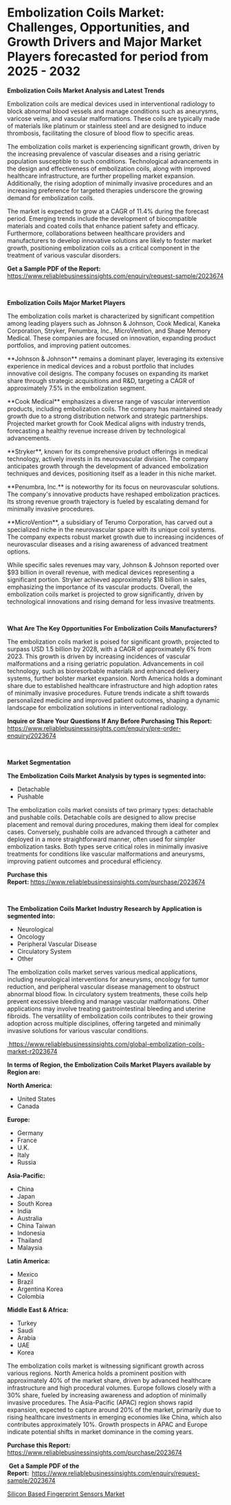 <p><h1>Embolization Coils Market: Challenges, Opportunities, and Growth Drivers and Major Market Players forecasted for period from 2025 - 2032</h1></p><p><strong>Embolization Coils Market Analysis and Latest Trends</strong></p>
<p><p>Embolization coils are medical devices used in interventional radiology to block abnormal blood vessels and manage conditions such as aneurysms, varicose veins, and vascular malformations. These coils are typically made of materials like platinum or stainless steel and are designed to induce thrombosis, facilitating the closure of blood flow to specific areas.</p><p>The embolization coils market is experiencing significant growth, driven by the increasing prevalence of vascular diseases and a rising geriatric population susceptible to such conditions. Technological advancements in the design and effectiveness of embolization coils, along with improved healthcare infrastructure, are further propelling market expansion. Additionally, the rising adoption of minimally invasive procedures and an increasing preference for targeted therapies underscore the growing demand for embolization coils.</p><p>The market is expected to grow at a CAGR of 11.4% during the forecast period. Emerging trends include the development of biocompatible materials and coated coils that enhance patient safety and efficacy. Furthermore, collaborations between healthcare providers and manufacturers to develop innovative solutions are likely to foster market growth, positioning embolization coils as a critical component in the treatment of various vascular disorders.</p></p>
<p><strong>Get a Sample PDF of the Report:&nbsp;</strong> <a href="https://www.reliablebusinessinsights.com/enquiry/request-sample/2023674?utm_campaign=3080&utm_medium=2&utm_source=Github&utm_content=ia&utm_term=29032025&utm_id=embolization-coils">https://www.reliablebusinessinsights.com/enquiry/request-sample/2023674</a></p>
<p>&nbsp;</p>
<p><strong>Embolization Coils Major Market Players</strong></p>
<p><p>The embolization coils market is characterized by significant competition among leading players such as Johnson & Johnson, Cook Medical, Kaneka Corporation, Stryker, Penumbra, Inc., MicroVention, and Shape Memory Medical. These companies are focused on innovation, expanding product portfolios, and improving patient outcomes.</p><p>**Johnson & Johnson** remains a dominant player, leveraging its extensive experience in medical devices and a robust portfolio that includes innovative coil designs. The company focuses on expanding its market share through strategic acquisitions and R&D, targeting a CAGR of approximately 7.5% in the embolization segment.</p><p>**Cook Medical** emphasizes a diverse range of vascular intervention products, including embolization coils. The company has maintained steady growth due to a strong distribution network and strategic partnerships. Projected market growth for Cook Medical aligns with industry trends, forecasting a healthy revenue increase driven by technological advancements.</p><p>**Stryker**, known for its comprehensive product offerings in medical technology, actively invests in its neurovascular division. The company anticipates growth through the development of advanced embolization techniques and devices, positioning itself as a leader in this niche market.</p><p>**Penumbra, Inc.** is noteworthy for its focus on neurovascular solutions. The company's innovative products have reshaped embolization practices. Its strong revenue growth trajectory is fueled by escalating demand for minimally invasive procedures.</p><p>**MicroVention**, a subsidiary of Terumo Corporation, has carved out a specialized niche in the neurovascular space with its unique coil systems. The company expects robust market growth due to increasing incidences of neurovascular diseases and a rising awareness of advanced treatment options.</p><p>While specific sales revenues may vary, Johnson & Johnson reported over $93 billion in overall revenue, with medical devices representing a significant portion. Stryker achieved approximately $18 billion in sales, emphasizing the importance of its vascular products. Overall, the embolization coils market is projected to grow significantly, driven by technological innovations and rising demand for less invasive treatments.</p></p>
<p>&nbsp;</p>
<p><strong>What Are The Key Opportunities For Embolization Coils Manufacturers?</strong></p>
<p><p>The embolization coils market is poised for significant growth, projected to surpass USD 1.5 billion by 2028, with a CAGR of approximately 6% from 2023. This growth is driven by increasing incidences of vascular malformations and a rising geriatric population. Advancements in coil technology, such as bioresorbable materials and enhanced delivery systems, further bolster market expansion. North America holds a dominant share due to established healthcare infrastructure and high adoption rates of minimally invasive procedures. Future trends indicate a shift towards personalized medicine and improved patient outcomes, shaping a dynamic landscape for embolization solutions in interventional radiology.</p></p>
<p><strong>Inquire or Share Your Questions If Any Before Purchasing This Report:</strong> <a href="https://www.reliablebusinessinsights.com/enquiry/pre-order-enquiry/2023674?utm_campaign=3080&utm_medium=2&utm_source=Github&utm_content=ia&utm_term=29032025&utm_id=embolization-coils">https://www.reliablebusinessinsights.com/enquiry/pre-order-enquiry/2023674</a></p>
<p>&nbsp;</p>
<p><strong>Market Segmentation</strong></p>
<p><strong>The Embolization Coils Market Analysis by types is segmented into:</strong></p>
<p><ul><li>Detachable</li><li>Pushable</li></ul></p>
<p><p>The embolization coils market consists of two primary types: detachable and pushable coils. Detachable coils are designed to allow precise placement and removal during procedures, making them ideal for complex cases. Conversely, pushable coils are advanced through a catheter and deployed in a more straightforward manner, often used for simpler embolization tasks. Both types serve critical roles in minimally invasive treatments for conditions like vascular malformations and aneurysms, improving patient outcomes and procedural efficiency.</p></p>
<p><strong>Purchase this Report:&nbsp;</strong><a href="https://www.reliablebusinessinsights.com/purchase/2023674?utm_campaign=3080&utm_medium=2&utm_source=Github&utm_content=ia&utm_term=29032025&utm_id=embolization-coils">https://www.reliablebusinessinsights.com/purchase/2023674</a></p>
<p>&nbsp;</p>
<p><strong>The Embolization Coils Market Industry Research by Application is segmented into:</strong></p>
<p><ul><li>Neurological</li><li>Oncology</li><li>Peripheral Vascular Disease</li><li>Circulatory System</li><li>Other</li></ul></p>
<p><p>The embolization coils market serves various medical applications, including neurological interventions for aneurysms, oncology for tumor reduction, and peripheral vascular disease management to obstruct abnormal blood flow. In circulatory system treatments, these coils help prevent excessive bleeding and manage vascular malformations. Other applications may involve treating gastrointestinal bleeding and uterine fibroids. The versatility of embolization coils contributes to their growing adoption across multiple disciplines, offering targeted and minimally invasive solutions for various vascular conditions.</p></p>
<p><a href="https://www.reliablebusinessinsights.com/global-embolization-coils-market-r2023674?utm_campaign=3080&utm_medium=2&utm_source=Github&utm_content=ia&utm_term=29032025&utm_id=embolization-coils">&nbsp;https://www.reliablebusinessinsights.com/global-embolization-coils-market-r2023674</a></p>
<p><strong>In terms of Region, the Embolization Coils Market Players available by Region are:</strong></p>
<p>
    <p> <strong> North America: </strong>
        <ul>
            <li>United States</li>
            <li>Canada</li>
        </ul>
        </p> 
    <p> <strong> Europe: </strong>
        <ul>
            <li>Germany</li>
            <li>France</li>
            <li>U.K.</li>
            <li>Italy</li>
            <li>Russia</li>
        </ul>
        </p> 
    <p> <strong> Asia-Pacific: </strong>
        <ul>
            <li>China</li>
            <li>Japan</li>
            <li>South Korea</li>
            <li>India</li>
            <li>Australia</li>
            <li>China Taiwan</li>
            <li>Indonesia</li>
            <li>Thailand</li>
            <li>Malaysia</li>
        </ul>
        </p> 
    <p> <strong> Latin America: </strong>
        <ul>
            <li>Mexico</li>
            <li>Brazil</li>
            <li>Argentina Korea</li>
            <li>Colombia</li>
        </ul>
        </p> 
    <p> <strong> Middle East & Africa: </strong>
        <ul>
            <li>Turkey</li>
            <li>Saudi</li>
            <li>Arabia</li>
            <li>UAE</li>
            <li>Korea</li>
        </ul>
    </p>
    </p>
<p><p>The embolization coils market is witnessing significant growth across various regions. North America holds a prominent position with approximately 40% of the market share, driven by advanced healthcare infrastructure and high procedural volumes. Europe follows closely with a 30% share, fueled by increasing awareness and adoption of minimally invasive procedures. The Asia-Pacific (APAC) region shows rapid expansion, expected to capture around 20% of the market, primarily due to rising healthcare investments in emerging economies like China, which also contributes approximately 10%. Growth prospects in APAC and Europe indicate potential shifts in market dominance in the coming years.</p></p>
<p><strong>Purchase this Report: </strong><a href="https://www.reliablebusinessinsights.com/purchase/2023674?utm_campaign=3080&utm_medium=2&utm_source=Github&utm_content=ia&utm_term=29032025&utm_id=embolization-coils">https://www.reliablebusinessinsights.com/purchase/2023674</a></p>
<p>&nbsp;<strong>Get a Sample PDF of the Report:&nbsp;&nbsp;</strong><a href="https://www.reliablebusinessinsights.com/enquiry/request-sample/2023674?utm_campaign=3080&utm_medium=2&utm_source=Github&utm_content=ia&utm_term=29032025&utm_id=embolization-coils">https://www.reliablebusinessinsights.com/enquiry/request-sample/2023674</a></p>
<p><strong></strong></p>
<p><p><a href="https://github.com/wakerizaak8g/Market-Research-Report-List-1/blob/main/silicon-based-fingerprint-sensors-market.md?utm_campaign=3080&utm_medium=2&utm_source=Github&utm_content=ia&utm_term=29032025&utm_id=embolization-coils">Silicon Based Fingerprint Sensors Market</a></p></p>
